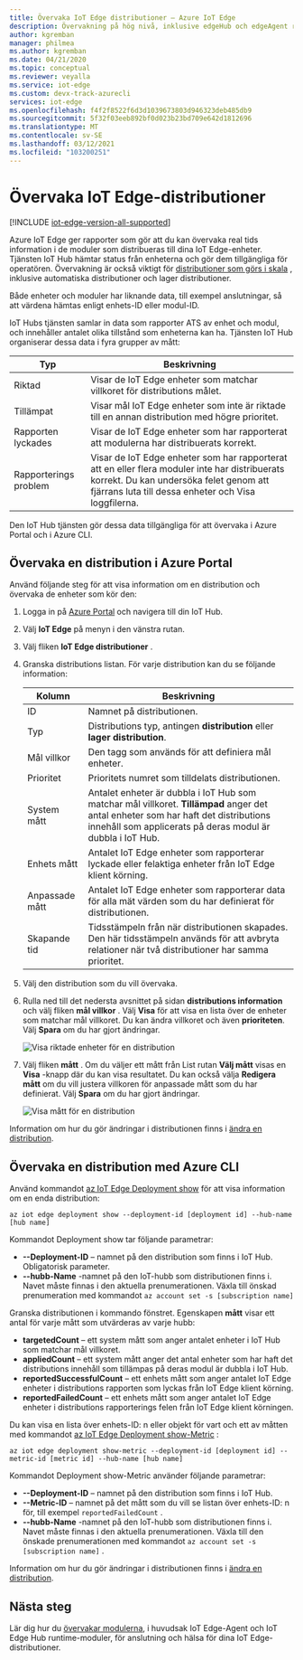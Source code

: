 ```yaml
---
title: Övervaka IoT Edge distributioner – Azure IoT Edge
description: Övervakning på hög nivå, inklusive edgeHub och edgeAgent rapporterade egenskaper och automatiska distributions mått.
author: kgremban
manager: philmea
ms.author: kgremban
ms.date: 04/21/2020
ms.topic: conceptual
ms.reviewer: veyalla
ms.service: iot-edge
ms.custom: devx-track-azurecli
services: iot-edge
ms.openlocfilehash: f4f2f8522f6d3d1039673803d946323deb485db9
ms.sourcegitcommit: 5f32f03eeb892bf0d023b23bd709e642d1812696
ms.translationtype: MT
ms.contentlocale: sv-SE
ms.lasthandoff: 03/12/2021
ms.locfileid: "103200251"
---
```

# <a name="monitor-iot-edge-deployments"></a>Övervaka IoT Edge-distributioner

[!INCLUDE [iot-edge-version-all-supported](../../includes/iot-edge-version-all-supported.md)]

Azure IoT Edge ger rapporter som gör att du kan övervaka real tids information i de moduler som distribueras till dina IoT Edge-enheter. Tjänsten IoT Hub hämtar status från enheterna och gör dem tillgängliga för operatören. Övervakning är också viktigt för [distributioner som görs i skala](module-deployment-monitoring.md) , inklusive automatiska distributioner och lager distributioner.

Både enheter och moduler har liknande data, till exempel anslutningar, så att värdena hämtas enligt enhets-ID eller modul-ID.

IoT Hubs tjänsten samlar in data som rapporter ATS av enhet och modul, och innehåller antalet olika tillstånd som enheterna kan ha. Tjänsten IoT Hub organiserar dessa data i fyra grupper av mått:

| Typ | Beskrivning |
| --- | ---|
| Riktad | Visar de IoT Edge enheter som matchar villkoret för distributions målet. |
| Tillämpat | Visar mål IoT Edge enheter som inte är riktade till en annan distribution med högre prioritet. |
| Rapporten lyckades | Visar de IoT Edge enheter som har rapporterat att modulerna har distribuerats korrekt. |
| Rapporterings problem | Visar de IoT Edge enheter som har rapporterat att en eller flera moduler inte har distribuerats korrekt. Du kan undersöka felet genom att fjärrans luta till dessa enheter och Visa loggfilerna. |

Den IoT Hub tjänsten gör dessa data tillgängliga för att övervaka i Azure Portal och i Azure CLI.

## <a name="monitor-a-deployment-in-the-azure-portal"></a>Övervaka en distribution i Azure Portal

Använd följande steg för att visa information om en distribution och övervaka de enheter som kör den:

1. Logga in på [Azure Portal](https://portal.azure.com) och navigera till din IoT Hub.
1. Välj **IoT Edge** på menyn i den vänstra rutan.
1. Välj fliken **IoT Edge distributioner** .
1. Granska distributions listan. För varje distribution kan du se följande information:

    | Kolumn | Beskrivning |
    | --- | --- |
    | ID | Namnet på distributionen. |
    | Typ | Distributions typ, antingen **distribution** eller **lager distribution**. |
    | Mål villkor | Den tagg som används för att definiera mål enheter. |
    | Prioritet | Prioritets numret som tilldelats distributionen. |
    | System mått | Antalet enheter är dubbla i IoT Hub som matchar mål villkoret. **Tillämpad** anger det antal enheter som har haft det distributions innehåll som applicerats på deras modul är dubbla i IoT Hub. |
    | Enhets mått | Antalet IoT Edge enheter som rapporterar lyckade eller felaktiga enheter från IoT Edge klient körning. |
    | Anpassade mått | Antalet IoT Edge enheter som rapporterar data för alla mät värden som du har definierat för distributionen. |
    | Skapande tid | Tidsstämpeln från när distributionen skapades. Den här tidsstämpeln används för att avbryta relationer när två distributioner har samma prioritet. |

1. Välj den distribution som du vill övervaka.  
1. Rulla ned till det nedersta avsnittet på sidan **distributions information** och välj fliken **mål villkor** . Välj **Visa** för att visa en lista över de enheter som matchar mål villkoret. Du kan ändra villkoret och även **prioriteten**. Välj **Spara** om du har gjort ändringar.

   ![Visa riktade enheter för en distribution](./media/how-to-monitor-iot-edge-deployments/target-devices.png)

1. Välj fliken **mått** . Om du väljer ett mått från List rutan **Välj mått** visas en **Visa** -knapp där du kan visa resultatet. Du kan också välja **Redigera mått** om du vill justera villkoren för anpassade mått som du har definierat. Välj **Spara** om du har gjort ändringar.

   ![Visa mått för en distribution](./media/how-to-monitor-iot-edge-deployments/deployment-metrics-tab.png)

Information om hur du gör ändringar i distributionen finns i [ändra en distribution](how-to-deploy-at-scale.md#modify-a-deployment).

## <a name="monitor-a-deployment-with-azure-cli"></a>Övervaka en distribution med Azure CLI

Använd kommandot [az IoT Edge Deployment show](/cli/azure/ext/azure-iot/iot/edge/deployment#ext-azure-iot-az-iot-edge-deployment-show) för att visa information om en enda distribution:

```azurecli
az iot edge deployment show --deployment-id [deployment id] --hub-name [hub name]
```

Kommandot Deployment show tar följande parametrar:

* **--Deployment-ID** – namnet på den distribution som finns i IoT Hub. Obligatorisk parameter.
* **--hubb-Name** -namnet på den IoT-hubb som distributionen finns i. Navet måste finnas i den aktuella prenumerationen. Växla till önskad prenumeration med kommandot `az account set -s [subscription name]`

Granska distributionen i kommando fönstret. Egenskapen **mått** visar ett antal för varje mått som utvärderas av varje hubb:

* **targetedCount** – ett system mått som anger antalet enheter i IoT Hub som matchar mål villkoret.
* **appliedCount** – ett system mått anger det antal enheter som har haft det distributions innehåll som tillämpas på deras modul är dubbla i IoT Hub.
* **reportedSuccessfulCount** – ett enhets mått som anger antalet IoT Edge enheter i distributions rapporten som lyckas från IoT Edge klient körning.
* **reportedFailedCount** – ett enhets mått som anger antalet IoT Edge enheter i distributions rapporterings felen från IoT Edge klient körningen.

Du kan visa en lista över enhets-ID: n eller objekt för vart och ett av måtten med kommandot [az IoT Edge Deployment show-Metric](/cli/azure/ext/azure-iot/iot/edge/deployment#ext-azure-iot-az-iot-edge-deployment-show-metric) :

```azurecli
az iot edge deployment show-metric --deployment-id [deployment id] --metric-id [metric id] --hub-name [hub name]
```

Kommandot Deployment show-Metric använder följande parametrar:

* **--Deployment-ID** – namnet på den distribution som finns i IoT Hub.
* **--Metric-ID** – namnet på det mått som du vill se listan över enhets-ID: n för, till exempel `reportedFailedCount` .
* **--hubb-Name** -namnet på den IoT-hubb som distributionen finns i. Navet måste finnas i den aktuella prenumerationen. Växla till den önskade prenumerationen med kommandot `az account set -s [subscription name]` .

Information om hur du gör ändringar i distributionen finns i [ändra en distribution](how-to-deploy-cli-at-scale.md#modify-a-deployment).

## <a name="next-steps"></a>Nästa steg

Lär dig hur du [övervakar modulerna](how-to-monitor-module-twins.md), i huvudsak IoT Edge-Agent och IoT Edge Hub runtime-moduler, för anslutning och hälsa för dina IoT Edge-distributioner.
